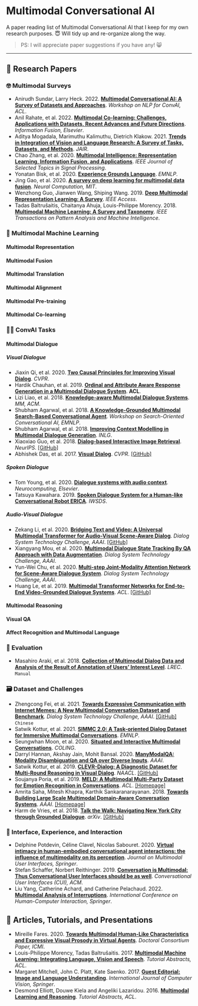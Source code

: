 # Multimodal Conversational AI

A paper reading list of Multimodal Conversational AI that I keep for my own research purposes. :innocent: Will tidy up and re-organize along the way.
> PS: I will appreciate paper suggestions if you have any! 😸

------

## :bookmark_tabs: Research Papers

### :nerd_face: Multimodal Surveys

- Anirudh Sundar, Larry Heck. 2022. [**Multimodal Conversational AI: A Survey of Datasets and Approaches**](https://aclanthology.org/2022.nlp4convai-1.12/). _Workshop on NLP for ConvAI, ACL_.
- Anil Rahate, et al. 2022. [**Multimodal Co-learning: Challenges, Applications with Datasets, Recent Advances and Future Directions**](https://arxiv.org/abs/2107.13782). _Information Fusion, Elsevier_.
- Aditya Mogadala, Marimuthu Kalimuthu, Dietrich Klakow. 2021. [**Trends in Integration of Vision and Language Research: A Survey of Tasks, Datasets, and Methods**](https://doi.org/10.1613/jair.1.11688). _JAIR_.
- Chao Zhang, et al. 2020. [**Multimodal Intelligence: Representation Learning, Information Fusion, and Applications**](https://arxiv.org/abs/1911.03977). _IEEE Journal of Selected Topics in Signal Processing_.
- Yonatan Bisk, et al. 2020. [**Experience Grounds Language**](https://aclanthology.org/2020.emnlp-main.703/). _EMNLP_.
- Jing Gao, et al. 2020. [**A survey on deep learning for multimodal data fusion**](https://direct.mit.edu/neco/article-pdf/32/5/829/1865303/neco_a_01273.pdf). _Neural Computation, MIT_.
- Wenzhong Guo, Jianwen Wang, Shiping Wang. 2019. [**Deep Multimodal Representation Learning: A Survey**](https://ieeexplore.ieee.org/abstract/document/8715409). _IEEE Access_.
- Tadas Baltrušaitis, Chaitanya Ahuja, Louis-Philippe Morency. 2018. [**Multimodal Machine Learning: A Survey and Taxonomy**](https://ieeexplore.ieee.org/iel7/34/8605394/08269806.pdf). _IEEE Transactions on Pattern Analysis and Machine Intelligence_.

### :monocle_face: Multimodal Machine Learning

#### Multimodal Representation

#### Multimodal Fusion

#### Multimodal Translation

#### Multimodal Alignment

#### Multimodal Pre-training

#### Multimodal Co-learning

### :face_in_clouds: ConvAI Tasks

#### Multimodal Dialogue

##### Visual Dialogue

- Jiaxin Qi, et al. 2020. [**Two Causal Principles for Improving Visual Dialog**](https://arxiv.org/abs/1911.10496). _CVPR_.
- Hardik Chauhan, et al. 2019. [**Ordinal and Attribute Aware Response Generation in a Multimodal Dialogue System**](https://aclanthology.org/P19-1540/). __ACL__.
- Lizi Liao, et al. 2018. [**Knowledge-aware Multimodal Dialogue Systems**](https://dl.acm.org/doi/pdf/10.1145/3240508.3240605). _MM, ACM_.
- Shubham Agarwal, et al. 2018. [**A Knowledge-Grounded Multimodal Search-Based Conversational Agent**](https://aclanthology.org/W18-5709/). _Workshop on Search-Oriented Conversational AI, EMNLP_.
- Shubham Agarwal, et al. 2018. [**Improving Context Modelling in Multimodal Dialogue Generation**](https://arxiv.org/abs/1810.11955). _INLG_.
- Xiaoxiao Guo, et al. 2018. [**Dialog-based Interactive Image Retrieval**](https://proceedings.neurips.cc/paper/2018/file/a01a0380ca3c61428c26a231f0e49a09-Paper.pdf). _NeurIPS_. [\[GitHub\]](https://github.com/XiaoxiaoGuo/fashion-retrieval)
- Abhishek Das, et al. 2017. [**Visual Dialog**](https://arxiv.org/abs/1611.08669). _CVPR_. [\[GitHub\]](https://github.com/batra-mlp-lab/visdial)

##### Spoken Dialogue

- Tom Young, et al. 2020. [**Dialogue systems with audio context**](https://www.sciencedirect.com/science/article/pii/S0925231220300758). _Neurocomputing, Elsevier_.
- Tatsuya Kawahara. 2019. [**Spoken Dialogue System for a Human-like Conversational Robot ERICA**](https://colips.org/conferences/iwsds2018/wp/wp-content/uploads/2018/06/IWSDS18-kawahara.pdf). _IWSDS_.

##### Audio-Visual Dialogue

- Zekang Li, et al. 2020. [**Bridging Text and Video: A Universal Multimodal Transformer for Audio-Visual Scene-Aware Dialog**](https://arxiv.org/abs/2002.00163). _Dialog System Technology Challenge, AAAI_. [\[GitHub\]](https://github.com/ictnlp/DSTC8-AVSD)
- Xiangyang Mou, et al. 2020. [**Multimodal Dialogue State Tracking By QA Approach with Data Augmentation**](https://arxiv.org/abs/2007.09903). _Dialog System Technology Challenge, AAAI_.
- Yun-Wei Chu, et al. 2020. [**Multi-step Joint-Modality Attention Network for Scene-Aware Dialogue System**](https://arxiv.org/abs/2001.06206). _Dialog System Technology Challenge, AAAI_.
- Huang Le, et al. 2019. [**Multimodal Transformer Networks for End-to-End Video-Grounded Dialogue Systems**](https://aclanthology.org/P19-1564/). _ACL_. [\[GitHub\]](https://github.com/henryhungle/MTN.)

#### Multimodal Reasoning

#### Visual QA

#### Affect Recognition and Multimodal Language

### :100: Evaluation

- Masahiro Araki, et al. 2018. [**Collection of Multimodal Dialog Data and Analysis of the Result of Annotation of Users’ Interest Level**](https://aclanthology.org/L18-1250/). _LREC_. <code>Manual</code>

### :card_file_box: Dataset and Challenges

- Zhengcong Fei, et al. 2021. [**Towards Expressive Communication with Internet Memes: A New Multimodal Conversation Dataset and Benchmark**](https://arxiv.org/abs/2109.01839). _Dialog System Technology Challenge, AAAI_. [\[GitHub\]](https://github.com/lizekang/DSTC10-MOD) <code>Chinese</code>
- Satwik Kottur, et al. 2021. [**SIMMC 2.0: A Task-oriented Dialog Dataset for Immersive Multimodal Conversations**](https://aclanthology.org/2021.emnlp-main.401/). _EMNLP_.
- Seungwhan Moon, et al. 2020. [**Situated and Interactive Multimodal Conversations**](https://aclanthology.org/2020.coling-main.96/). _COLING_.
- Darryl Hannan, Akshay Jain, Mohit Bansal. 2020. [**ManyModalQA: Modality Disambiguation and QA over Diverse Inputs**](https://ojs.aaai.org/index.php/AAAI/article/view/6294). _AAAI_.
- Satwik Kottur, et al. 2019. [**CLEVR-Dialog: A Diagnostic Dataset for Multi-Round Reasoning in Visual Dialog**](https://aclanthology.org/N19-1058/). _NAACL_. [\[GitHub\]](https://github.com/satwikkottur/clevr-dialog)
- Soujanya Poria, et al. 2019. [**MELD: A Multimodal Multi-Party Dataset for Emotion Recognition in Conversations**](https://aclanthology.org/P19-1050/). _ACL_. [\[Homepage\]](https://affective-meld.github.io/)
- Amrita Saha, Mitesh Khapra, Karthik Sankaranarayanan. 2018. [**Towards Building Large Scale Multimodal Domain-Aware Conversation Systems**](https://ojs.aaai.org/index.php/AAAI/article/view/11331). _AAAI_. [\[Homepage\]](https://amritasaha1812.github.io/MMD/)
- Harm de Vries, et al. 2018. [**Talk the Walk: Navigating New York City through Grounded Dialogue**](https://arxiv.org/abs/1807.03367). _arXiv_. [\[GitHub\]](https://github.com/facebookresearch/talkthewalk)

### :robot: Interface, Experience, and Interaction

- Delphine Potdevin, Céline Clavel, Nicolas Sabouret. 2020. [**Virtual intimacy in human-embodied conversational agent interactions: the influence of multimodality on its perception**](https://link.springer.com/article/10.1007/s12193-020-00337-9). _Journal on Multimodal User Interfaces, Springer_.
- Stefan Schaffer, Norbert Reithinger. 2019. [**Conversation is Multimodal: Thus Conversational User Interfaces should be as well**](https://dl.acm.org/doi/abs/10.1145/3342775.3342801). _Conversational User Interfaces (CUI), ACM_.
- Liu Yang, Catherine Achard, and Catherine Pelachaud. 2022. [**Multimodal Analysis of Interruptions**](https://www.researchgate.net/profile/Catherine-Pelachaud/publication/361335318_Multimodal_Analysis_of_Interruptions/links/62e3e4499d410c5ff36d55b5/Multimodal-Analysis-of-Interruptions.pdf). _International Conference on Human-Computer Interaction, Springer_.

## :bookmark: Articles, Tutorials, and Presentations

- Mireille Fares. 2020. [**Towards Multimodal Human-Like Characteristics and Expressive Visual Prosody in Virtual Agents**](https://dl.acm.org/doi/pdf/10.1145/3382507.3421155). _Doctoral Consortium Paper, ICMI_.
- Louis-Philippe Morency, Tadas Baltrušaitis. 2017. [**Multimodal Machine Learning: Integrating Language, Vision and Speech**](https://aclanthology.org/P17-5002/). _Tutorial Abstracts, ACL_.
- Margaret Mitchell, John C. Platt, Kate Saenko. 2017. [**Guest Editorial: Image and Language Understanding**](https://link.springer.com/article/10.1007/s11263-017-0993-y). _International Journal of Computer Vision, Springer_.
- Desmond Elliott, Douwe Kiela and Angeliki Lazaridou. 2016. [**Multimodal Learning and Reasoning**](http://multimodalnlp.github.io/mlr_tutorial.pdf). _Tutorial Abstracts, ACL_.
